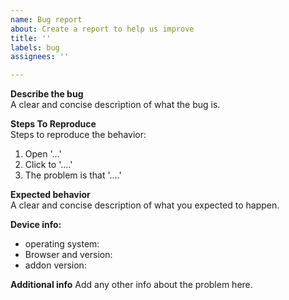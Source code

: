 ```yaml
---
name: Bug report
about: Create a report to help us improve
title: ''
labels: bug
assignees: ''

---
```


**Describe the bug**  
A clear and concise description of what the bug is.

**Steps To Reproduce**  
Steps to reproduce the behavior:
1. Open '...'
2. Click to '....'
3. The problem is that '....'

**Expected behavior**  
A clear and concise description of what you expected to happen.

**Device info:**
 - operating system: 
 - Browser and version: 
 - addon version: 


**Additional info**
Add any other info about the problem here.
